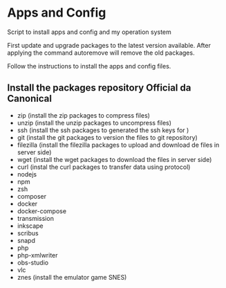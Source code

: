 # Apps and Config
Script to install apps and config and my operation system

First update and upgrade packages to the latest version available. After applying the command autoremove will remove the old packages. 

Follow the instructions to install the apps and config files.

## Install the packages repository Official da Canonical
- zip (install the zip packages to compress files)
- unzip (install the unzip packages to uncompress files)
- ssh (install the ssh packages to generated the ssh keys for )
- git (install the git packages to version the files to  git repository)
- filezilla (install the filezilla packages to upload and download de files in server side)
- wget (install the wget packages to download the files in server side)
- curl (instal the curl packages to transfer data using protocol)
- nodejs 
- npm 
- zsh 
- composer 
- docker 
- docker-compose 
- transmission 
- inkscape 
- scribus 
- snapd 
- php 
- php-xmlwriter 
- obs-studio 
- vlc
- znes (install the emulator game SNES)